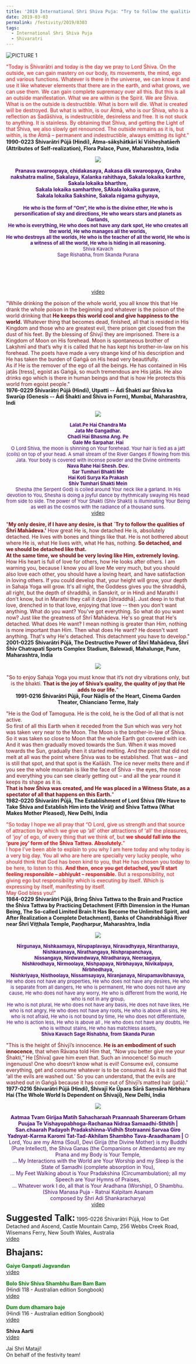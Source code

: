 ```yaml
---
title: '2019 International Shri Shiva Puja: "Try to follow the qualities of Shri Mahadeva"'
date: 2019-03-03
permalink: /festivity/2019/0303
tags:
  - International Shri Shiva Puja
  - Shivaratri
---
```


![PICTURE 1](/images/image1.png)

<p>
<font color="Red">"Today is Śhivarātri and today is the day we pray to Lord Śhiva. On the outside, we can gain mastery on our body, its movements, the mind, ego and various functions. Whatever is there in the universe, we can know it and use it like whatever elements that there are in the earth, and what grows, we can use them. We can gain complete supremacy over all this. But this is all an outside manifestation. What we are within is the Spirit. We are Śhiva. What is on the outside is destructible. What is born will die. What is created will be destroyed. But what is within, is our Ātmā, who is our Śhiva, who is a reflection as Sadāśhiva, is indestructible, desireless and free. It is not stuck to anything. It is stainless. By obtaining that Śhiva, and getting the Light of that Śhiva, we also slowly get renounced. The outside remains as it is, but within, is the Ātmā – permanent and indestructible, always emitting its light."</font><br>
<b>1990-0223 Śhivarātri Pūjā (Hindi), Ātma-sākṣhātkārī kī Viśheṣhatāem̐ (Attributes of Self-realization), Flora Palace, Pune, Maharashtra, India</b>
</p>

<div style="text-align: center"><img src="/images/image127.png" /></div>

<p style="color:Indigo; text-align:center;">
<b>Pranava swaroopaya, chidakasaya,  Aakasa dik swaroopaya, Graha nakshatra maline, Sakalaya, Kalanka rahithaya, Sakala lokaika karthre, Sakala lokaika bharthre,<br> 
Sakala lokaika samharthre,  SAkala lokaika gurave,<br>
Sakala lokaika Sakshine,  Sakala nigama guhyaya,<br>
<br>
<font size="-1">He who is the form of “Om”, He who is the divine ether, He who is personification of sky and directions, He who wears stars and planets as Garlands,<br>
He who is everything, He who does not have any dark spot, He who creates all the world, He who manages all the worlds,<br>
He who destroys all the worlds, He who is the teacher of all the world, He who is a witness of all the world, He who is hiding in all reasoning.</b><br>
Shiva Kavach<br>
Sage Rishabha, from Skanda Purana</b></font><br>
<br>
<b></b><br>
<br>
<b></b><br>
<br>
<a href="">video</a>
</p>

<p>
<font color="DarkRed">"While drinking the poison of the whole world, you all know this that He drank the whole poison in the beginning and whatever is the poison of the world drinking that <b>He keeps this world cool and give happiness to the world.</b> Whatever thing that becomes dead, finished, all that is resided in His Kingdom and those who are greatest evil, there prison get closed from the dust of his feet. By the blessing of Śhivjī they are imprisoned. There is a Kingdom of Moon on His forehead. Moon is spontaneous brother of Lakṣhmī and that’s why it is called that he has kept his brother-in-law on his forehead. The poets have made a very strange kind of his description and He has taken the burden of Gaṅgā on His head very beautifully.<br>
As if He is the remover of the ego of all the beings. He has contained in His jaṭās [tress], egoist as Gaṅgā, so much tremendous are His jaṭās. He also drinks ego which is there in human beings and that is how He protects this world from egoist people."</font><br>
<b>1976-0229 Śhivarātri Pūjā (Hindi), Utpatti -- Ādi Śhakti aur Śhiva ka Swarūp (Genesis -- Ādi Śhakti and Śhiva in Form), Mumbai, Maharashtra, Indi</b>
</p>

<div style="text-align: center"><img src="/images/image128.png" /></div>

<p style="color:Indigo; text-align:center;">
<font size="-1"><b>Lalat.Pe Hai Chandra Ma<br>
Jata Me Gangadhar.<br>
Chadi Hai Bhasma Ang. Pe<br>
Gale Me Sarpahar. Hai</b><br>
O Lord Shiva, the moon is shinning on Your forehead. Your hair is tied as a jatt (coils) on top of your head. A small stream of the River Ganges if flowing from this Jata. Your body is covered with incense powder and the Divine ointments<br>
<b>Nava Rahe Hai Shesh. Dev.<br>
Sar Tumhari Bhakti Me<br>
Hai Koti Surya Ka Prakash<br>
Shiv Tumhari Shakti Mein</b><br>
Shesha (the Serpent God) is coiled around Your neck like a garland. In His devotion to You, Shesha is doing a joyful dance by rhythmically swaying His head from side to side. The power of Your Shakti (Shiv Shakti) is illuminating Your Being as well as the cosmos with the radiance of a thousand suns.</font><br>
<a href="https://www.youtube.com/watch?v=d4l6ZiyTIHI&feature=youtu.be">video</a>
</p>

<p>
<font color="DarkRed">"<b>My only desire, if I have any desire, is that `Try to follow the qualities of Śhrī Mahādeva.'</b> How great He is, how detached He is, absolutely detached. He lives with bones and things like that. He is not bothered about where He is, what He lives with, what He has, nothing. <b>So detached, and we should be detached like that.</b><br>
<b>At the same time, we should be very loving like Him, extremely loving.</b> How His heart is full of love for others, how He looks after others. I am warning you, because I know you all love Me very much, but you should also love each other, you should have a loving heart, and have satisfaction in loving others. If you could develop that, your height will grow, your depth in Sahaja Yoga will grow. It's all right, the Goddess gives you the śhraddhā, all right, but the depth of śhraddhā, in Sanskrit, or in Hindi and Marathi I don't know, but in Marathi they call it dyas [śhraddhā]. Just deep in to that love, drenched in to that love, enjoying that love -- then you don't want anything. What do you want? You've got everything. So what do you want now? Just like the greatness of Śhrī Mahādeva. He's so great that He's detached. What does He want? I mean nothing is greater than Him, nothing is more important than Him. Then what does He want? He doesn't want anything. That's why He's detached. This detachment you have to develop."</font><br>
<b>2001-0225 Śhivarātri Pūjā, The Destructive Power of Śhrī Mahādeva, Śhrī Śhiv Chatrapatī Sports Complex Stadium, Balewadi, Mahalunge, Pune, Maharashtra, India</b>
</p>

<div style="text-align: center"><img src="/images/image129.png" /></div>

<p style="text-align:center;">
<font color="DarkRed">"So to enjoy Sahaja Yoga you must know that it’s not dry vibrations only, but is the bhakti. <b>That is the joy of Shiva’s quality, the quality of joy that He adds to our life.</b>"</font><br>
<b>1991-0216 Śhivarātri Pūjā, Four Nāḍīs of the Heart, Cinema Garden Theater, Chianciano Terme, Italy</b>
</p>

<p>
<font color="DarkRed">"He is the God of Tamoguṇa. He is the cold, he is the God of all that is not active.<br>
So first of all this Earth when it receded from the Sun which was very hot was taken very near to the Moon. The Moon is the brother-in-law of Śhiva. So it was taken so close to Moon that the whole Earth got covered with ice. And it was then gradually moved towards the Sun. When it was moved towards the Sun, gradually then it started melting. And the point that did not melt at all was the point where Śhiva was to be established. That was – and is still that spot, and that spot is the Kailāśh. The ice never melts there and if you see the whole mountain is like the face of Śhiva – the eyes, the nose and everything you can see clearly getting out – and all the year round it keeps its shape as it is.<br>
<b>That is how Śhiva was created, and He was placed in a Witness State, as a spectator of all that happens on this Earth.</b>"</font><br>
<b>1982-0220 Śhivarātri Pūjā, The Establishment of Lord Śhiva (We Have to Take Śhiva and Establish Him into the Virāṭ) and Śhiva Tattwa (What Makes Mother Pleased), New Delhi, India</b>
</p>

<p>
<font color="Red">"So today I hope we all pray that “O Lord, give us strength and that source of attraction by which we give up ‘all’ other attractions of ‘all’ the pleasures, of ‘joy’ of ego, of every thing that we think of, but <b>we should fall into the ‘pure joy’ form of the Śhiva Tattwa. Absolutely.</b>”<br>
I hope I’ve been able to explain to you why I am here today and why today is a very big day. You all who are here are specially very lucky people, who should think that God has been kind to you, that He has chosen you today to be here, to listen to this. <b>And then, once you get detached, you’ll start feeling responsible – abhiyukt – responsible.</b> But a responsibility, not giving ego but responsibility which is executing by itself. Which is expressing by itself, manifesting by itself.<br>
May God bless you!"</font><br>
<b>1984-0229 Śhivarātri Pūjā, Bring Śhiva Tattwa to the Brain and Practice the Śhiva Tattwa by Practicing Detachment (Fifth Dimension in the Human Being, The So-called Limited Brain It Has Become the Unlimited Spirit, and After Realization a Complete Detachment), Banks of Chandrabhāgā River near Śhrī Viṭṭhala Temple, Paṇḍharpur, Maharashtra, India</b>
</p>

<div style="text-align: center"><img src="/images/image130.png" /></div>

<p style="color:Indigo; text-align:center;">
<font size="-1"><b>Nirgunaya, Nishkaamaya, Nirupaplavaya, Niravadhyaya, Nirantharaya, Nishkaranaya, Nirathangaya, Nishprapanchaya,<br>
Nissangaya, Nirdwandwaya, NIradharaya, Neeraagaya,<br>
Nishkrodhaya, Nirmoolaya, Nishpapaya, Nirbhayaya, Nivikalpaya, Nirbhedhaya,<br>
Nishkriyaya, Nisthoolaya, Nissamsayaya, Niranjanaya, Nirupamavibhavaya,</b><br>
He who does not have any properties, He who does not have any desires, He who is separate from all dangers, He who is permanent, He who does not have any cause, He who does not have any worry, He who is different from the world, He who is not in any group,<br>
He who is not plural, He who does not have any basis, He does not have likes, He who is not angry, He who does not have any roots, He who is above all sins, He who is not afraid, He who is not bound by time, He who does not differentiate,<br> 
He who is action less, He who is above all , He who does not have any doubts, He who is without stains, He who has matchless assets,<br>
<b>Shiva Kavach Sage Rishabha, from Skanda Puran</b></font><br>
</p>

<p>
<font color="DarkRed">"This is the height of Śhivjī’s innocence. <b>He is an embodiment of such innocence</b>, that when Rāvaṇa told Him that, “Now you better give me your Śhakti,” He [Śhiva] gave him even that. Such an innocence! So much ingenuous! One who doesn’t know what is evil! Consume evil, consume everything, get and consume whatever is to be consumed. As it is said that ‘all the evils are washed out.’ So you can understand, that the evils are washed out in Gaṅgā because it has come out of Śhivjī’s matted hair (jaṭā)."</font><br>
<b>1977-0216 Śhivarātri Pūjā (Hindi), Śhivajī Ke Ūpara Sārā Saṃsāra Nirbhara Hai (The Whole World Is Dependent on Śhivajī), New Delhi, India</b>
</p>

<div style="text-align: center"><img src="/images/image131.png" /></div>

<p style="color:Indigo; text-align:center;">
<b>Aatmaa Tvam Girijaa Matih Sahacharaah Praannaah Shareeram Grham<br>
Puujaa Te Vishayopabhoga-Rachanaa Nidraa Samaadhi-Sthitih |<br>
San.chaarah Padayoh Pradakshinna-Vidhih Stotraanni Sarvaa Giro<br>
Yadnyat-Karma Karomi Tat-Tad-Akhilam Shambho Tava-Araadhanam |</b>
 O Lord, You are my Atma (Soul), Devi Girija (the Divine Mother) is my Buddhi (Pure Intellect), the Shiva Ganas (the Companions or Attendants) are my Prana and my Body is Your Temple,<br>
... My Interactions with the World are Your Worship and my Sleep is the State of Samadhi (complete absorption in You),<br>
... My Feet Walking about is Your Pradakshina (Circumambulation); all my Speech are Your Hymns of Praises,<br>
... Whatever work I do, all that is Your Aradhana (Worship), O Shambhu.<br>
(Shiva Manasa Puja - Ratnai Kalpitam Asanam<br>
composed by Shri Adi Shankaracharya)<br>
<a href="https://www.youtube.com/watch?v=48S8X66Nz7c">video</a>
</p>

<font size="+2"><b>Suggested Talk:</b></font> 1995-0226 Śhivarātri Pūjā, How to Get Detached and Ascend, Castle Mountain Camp, 256 Webbs Creek Road, Wisemans Ferry, New South Wales, Australia<br><a href="https://www.youtube.com/watch?v=sASiZyu141g"> video</a><br>

<font size="+2"><b>Bhajans:</b></font>

<p>
<font color="green"><b>Gaiye Ganpati Jagvandan</b></font><br>
<a href="https://www.youtube.com/watch?v=ilY4PAguS6A"> video</a><br>
</p>

<p>
<font color="green"><b>Bolo Shiv Shiva Shambhu Bam Bam Bam</b></font><br>
(Hindi 118 - Australian edition Songbook)<br>
<a href="https://www.youtube.com/watch?v=ELUhrdEYsM8">video</a>
</p>

<p>
<font color="green"><b>Dum dum dhamaro baje</b></font><br>
(Hindi 116 - Australian edition Songbook)<br>
<a href="https://www.youtube.com/watch?v=z0KRpdPHb84">video</a>
</p>
 
<p>
<font color=""><b>Shiva Aarti</b></font><br>
<a href="https://www.youtube.com/watch?v=QE6J_z3g4sQ">video</a> 
</p>

Jai Shri Mataji!<br>
On behalf of the festivity team!